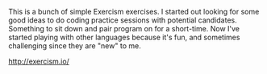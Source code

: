 This is a bunch of simple Exercism exercises.  I started out looking for some good ideas to do coding practice sessions with potential candidates.  Something to sit down and pair program on for a short-time.  Now I've started playing with other languages because it's fun, and sometimes challenging since they are "new" to me.

http://exercism.io/
